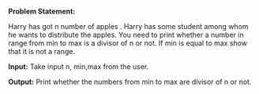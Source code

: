 **Problem Statement:**

 Harry has got n number of apples . Harry has some student among whom he wants to distribute the apples.
 You need to print whether a number in range from min to max is a divisor of n or not. 
 If min is equal to max show that it is not a range.
 
 **Input:**
 Take input n, min,max from the user.
 
 **Output:**
 Print whether the numbers from min to max are divisor of n or not.
 
 
